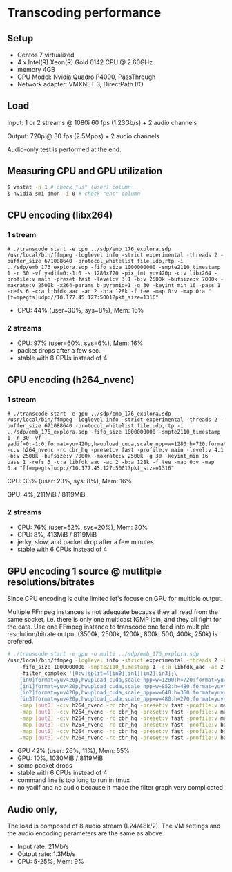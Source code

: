 # Transcoding performance

## Setup

* Centos 7 virtualized
* 4 x Intel(R) Xeon(R) Gold 6142 CPU @ 2.60GHz
* memory 4GB
* GPU Model: Nvidia Quadro P4000, PassThrough
* Network adapter: VMXNET 3, DirectPath I/O

## Load

Input: 1 or 2 streams @ 1080i 60 fps (1.23Gb/s) + 2 audio channels

Output: 720p @ 30 fps (2.5Mpbs) + 2 audio channels

Audio-only test is performed at the end.

## Measuring CPU and GPU utilization

```sh
$ vmstat -n 1 # check "us" (user) column
$ nvidia-smi dmon -i 0 # check "enc" column
```

## CPU encoding (libx264)

### 1 stream

```
# ./transcode start -e cpu ../sdp/emb_176_explora.sdp
/usr/local/bin/ffmpeg -loglevel info -strict experimental -threads 2 -buffer_size 671088640 -protocol_whitelist file,udp,rtp -i ../sdp/emb_176_explora.sdp -fifo_size 1000000000 -smpte2110_timestamp 1 -r 30 -vf yadif=0:-1:0 -s 1280x720 -pix_fmt yuv420p -c:v libx264 -profile:v main -preset fast -level:v 3.1 -b:v 2500k -bufsize:v 7000k -maxrate:v 2500k -x264-params b-pyramid=1 -g 30 -keyint_min 16 -pass 1 -refs 6 -c:a libfdk_aac -ac 2 -b:a 128k -f tee -map 0:v -map 0:a "[f=mpegts]udp://10.177.45.127:5001?pkt_size=1316"
```

* CPU: 44% (user=30%, sys=8%), Mem: 16%

### 2 streams

* CPU: 97% (user=60%, sys=6%), Mem: 16%
* packet drops after a few sec.
* stable with 8 CPUs instead of 4

## GPU encoding (h264_nvenc)

### 1 stream

```
# ./transcode start -e gpu ../sdp/emb_176_explora.sdp
/usr/local/bin/ffmpeg -loglevel info -strict experimental -threads 2 -buffer_size 671088640 -protocol_whitelist file,udp,rtp -i ../sdp/emb_176_explora.sdp -fifo_size 1000000000 -smpte2110_timestamp 1 -r 30 -vf yadif=0:-1:0,format=yuv420p,hwupload_cuda,scale_npp=w=1280:h=720:format=yuv420p:interp_algo=lanczos,hwdownload,format=yuv420p -c:v h264_nvenc -rc cbr_hq -preset:v fast -profile:v main -level:v 4.1 -b:v 2500k -bufsize:v 7000k -maxrate:v 2500k -g 30 -keyint_min 16 -pass 1 -refs 6 -c:a libfdk_aac -ac 2 -b:a 128k -f tee -map 0:v -map 0:a "[f=mpegts]udp://10.177.45.127:5001?pkt_size=1316"
```

CPU: 33% (user: 23%, sys: 8%), Mem: 16%

GPU: 4%, 211MiB / 8119MiB

### 2 streams

* CPU: 76% (user=52%, sys=20%), Mem: 30%
* GPU: 8%, 413MiB / 8119MiB
* jerky, slow, and packet drop after a few minutes
* stable with 6 CPUs instead of 4

## GPU encoding 1 source @ mutlitple resolutions/bitrates

Since CPU encoding is quite limited let's focuse on GPU for multiple
output.

Multiple FFmpeg instances is not adequate because they all read from the
same socket, i.e. there is only one multicast IGMP join, and they all
fight for the data. Use one FFmpeg instance to transcode one feed into
multiple resolution/bitrate output (3500k, 2500k, 1200k, 800k, 500,
400k, 250k) is prefered.

```sh
# ./transcode start -e gpu -o multi ../sdp/emb_176_explora.sdp
/usr/local/bin/ffmpeg -loglevel info -strict experimental -threads 2 -buffer_size 671088640 -protocol_whitelist file,udp,rtp -i ../sdp/emb_176_explora.sdp
	-fifo_size 1000000000 -smpte2110_timestamp 1 -c:a libfdk_aac -ac 2 -b:a 128k -r 30
	-filter_complex '[0:v]split=4[in0][in1][in2][in3];\
	[in0]format=yuv420p,hwupload_cuda,scale_npp=w=1280:h=720:format=yuv420p:interp_algo=lanczos,hwdownload,format=yuv420p,split=2[out0][out1];\
	[in1]format=yuv420p,hwupload_cuda,scale_npp=w=852:h=480:format=yuv420p:interp_algo=lanczos,hwdownload,format=yuv420p[out2];\
	[in2]format=yuv420p,hwupload_cuda,scale_npp=w=640:h=360:format=yuv420p:interp_algo=lanczos,hwdownload,format=yuv420p,split=2[out3][out4];\
	[in3]format=yuv420p,hwupload_cuda,scale_npp=w=480:h=270:format=yuv420p:interp_algo=lanczos,hwdownload,format=yuv420p,split=2[out5][out6]'\
	-map [out0] -c:v h264_nvenc -rc cbr_hq -preset:v fast -profile:v main -level:v 4.1 -b:v 3500k -bufsize:v 7000k -maxrate:v 3500k -g 30 -keyint_min 16 -pass 1 -refs 6 -f mpegts udp://10.177.45.127:5000?pkt_size=1316\
	-map [out1] -c:v h264_nvenc -rc cbr_hq -preset:v fast -profile:v main -level:v 4.1 -b:v 2500k -bufsize:v 5000k -maxrate:v 2500k -g 30 -keyint_min 16 -pass 1 -refs 6 -f mpegts udp://10.177.45.127:5001?pkt_size=1316\
	-map [out2] -c:v h264_nvenc -rc cbr_hq -preset:v fast -profile:v main -level:v 4.1 -b:v 1200k -bufsize:v 2500k -maxrate:v 1200k -g 30 -keyint_min 16 -pass 1 -refs 6 -f mpegts udp://10.177.45.127:5002?pkt_size=1316\
	-map [out3] -c:v h264_nvenc -rc cbr_hq -preset:v fast -profile:v baseline -level:v 4.1 -b:v 800k -bufsize:v 1600k -maxrate:v 800k -g 30 -keyint_min 16 -pass 1 -refs 6 -f mpegts udp://10.177.45.127:5003?pkt_size=1316 -map [out4] -c:v h264_nvenc -rc cbr_hq -preset:v fast -profile:v baseline -level:v 4.1 -b:v 500k -bufsize:v 1000k -maxrate:v 500k -g 30 -keyint_min 16 -pass 1 -refs 6 -f mpegts udp://10.177.45.127:5004?pkt_size=1316\
	-map [out5] -c:v h264_nvenc -rc cbr_hq -preset:v fast -profile:v baseline -level:v 3.1 -b:v 400k -bufsize:v 800k -maxrate:v 400k -g 30 -keyint_min 16 -pass 1 -refs 6 -f mpegts udp://10.177.45.127:5005?pkt_size=1316\
	-map [out6] -c:v h264_nvenc -rc cbr_hq -preset:v fast -profile:v baseline -level:v 3.1 -b:v 250k -bufsize:v 800k -maxrate:v 250k -g 30 -keyint_min 16 -pass 1 -refs 6 -f mpegts udp://10.177.45.127:5006?pkt_size=1316
```

* GPU 42% (user: 26%, 11%), Mem: 55%
* GPU: 10%, 1030MiB / 8119MiB
* some packet drops
* stable with 6 CPUs instead of 4
* command line is too long to run in tmux
* no yadif and no audio because it made the filter graph very complicated

## Audio only,

The load is composed of 8 audio stream (L24/48k/2). The VM settings and
the audio encoding parameters are the same as above.

* Input rate: 21Mb/s
* Output rate: 1.3Mb/s
* CPU: 5-25%, Mem: 9%
